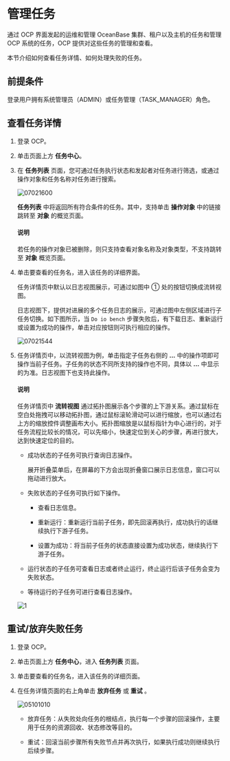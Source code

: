 # 管理任务

通过 OCP 界面发起的运维和管理 OceanBase 集群、租户以及主机的任务和管理 OCP 系统的任务，OCP 提供对这些任务的管理和查看。

本节介绍如何查看任务详情、如何处理失败的任务。

## 前提条件

登录用户拥有系统管理员（ADMIN）或任务管理（TASK_MANAGER）角色。

## 查看任务详情

1. 登录 OCP。

2. 单击页面上方 **任务中心**。

3. 在 **任务列表** 页面，您可通过任务执行状态和发起者对任务进行筛选，或通过操作对象和任务名称对任务进行搜索。

   ![07021600](https://obbusiness-private.oss-cn-shanghai.aliyuncs.com/doc/img/ocp/420/%E4%BB%BB%E5%8A%A1%E5%88%97%E8%A1%A8.png)

   **任务列表** 中将返回所有符合条件的任务。其中，支持单击 **操作对象** 中的链接跳转至 **对象** 的概览页面。

   <main id="notice" type='explain'>
   <h4>说明</h4>
   <p>若任务的操作对象已被删除，则只支持查看对象名称及对象类型，不支持跳转至 <b>对象</b> 概览页面。</p>
   </main>

4. 单击要查看的任务名，进入该任务的详细界面。

   任务详情页中默认以日志视图展示，可通过如图中 ① 处的按钮切换成流转视图。

   日志视图下，提供对进展的多个任务日志的展示，可通过图中左侧区域进行子任务切换。如下图所示，当 `Do io bench` 步骤失败后，有下载日志、重新运行或设置为成功的操作，单击对应按钮则可执行相应的操作。

   ![07021544](https://obbusiness-private.oss-cn-shanghai.aliyuncs.com/doc/img/ocp/420/%E4%BB%BB%E5%8A%A1%E8%AF%A6%E6%83%85.png)

5. 任务详情页中，以流转视图为例，单击指定子任务右侧的 **...** 中的操作项即可操作当前子任务。子任务的状态不同所支持的操作也不同，具体以 **...** 中显示的为准。日志视图下也支持此操作。

   <main id="notice" type='explain'>
   <h4>说明</h4>
   <p>任务详情页中 <strong>流转视图</strong> 通过拓扑图展示各个步骤的上下游关系。通过鼠标在空白处拖拽可以移动拓扑图，通过鼠标滚轮滑动可以进行缩放，也可以通过右上方的缩放控件调整画布大小。拓扑图缩放是以鼠标指针为中心进行的，对于任务流程比较长的情况，可以先缩小，快速定位到关心的步骤，再进行放大，达到快速定位的目的。</p>
   </main>

   * 成功状态的子任务可执行查询日志操作。

     展开折叠菜单后，在屏幕的下方会出现折叠窗口展示日志信息，窗口可以拖动进行放大。

   * 失败状态的子任务可执行如下操作。

     * 查看日志信息。

     * 重新运行：重新运行当前子任务，即先回滚再执行，成功执行的话继续执行下游子任务。

     * 设置为成功：将当前子任务的状态直接设置为成功状态，继续执行下游子任务。

   * 运行状态的子任务可查看日志或者终止运行，终止运行后该子任务会变为失败状态。

   * 等待运行的子任务可进行查看日志操作。

   ![1](https://obbusiness-private.oss-cn-shanghai.aliyuncs.com/doc/img/ocp/420/%E4%BB%BB%E5%8A%A1%E8%AF%A6%E6%83%85%E6%B5%81%E8%BD%AC%E5%9B%BE.png)

## 重试/放弃失败任务

1. 登录 OCP。

2. 单击页面上方 **任务中心**，进入 **任务列表** 页面。

3. 单击要查看的任务名，进入该任务的详细页面。

4. 在任务详情页面的右上角单击 **放弃任务** 或 **重试** 。

   ![05101010](https://obbusiness-private.oss-cn-shanghai.aliyuncs.com/doc/img/ocp/420/%E5%A4%B1%E8%B4%A5%E4%BB%BB%E5%8A%A1.png)

   * 放弃任务：从失败处向任务的根结点，执行每一个步骤的回滚操作，主要用于任务的资源回收、状态修改等目的。

   * 重试：回滚当前步骤所有失败节点并再次执行，如果执行成功则继续执行后续步骤。
